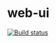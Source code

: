 # web-ui

[![Build status](https://ci.appveyor.com/api/projects/status/kljbnlnyl56h8wva/branch/master?svg=true)](https://ci.appveyor.com/project/arkoc/web-ui/branch/master)
